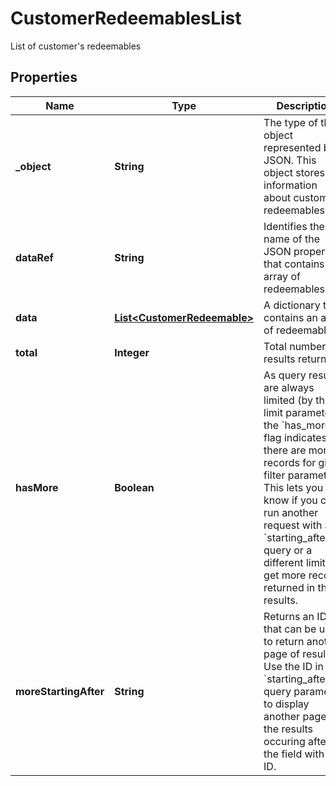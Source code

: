 

# CustomerRedeemablesList

List of customer's redeemables

## Properties

| Name | Type | Description | Notes |
|------------ | ------------- | ------------- | -------------|
|**_object** | **String** | The type of the object represented by JSON. This object stores information about customer redeemables. |  |
|**dataRef** | **String** | Identifies the name of the JSON property that contains the array of redeemables. |  |
|**data** | [**List&lt;CustomerRedeemable&gt;**](CustomerRedeemable.md) | A dictionary that contains an array of redeemables. |  |
|**total** | **Integer** | Total number of results returned. |  |
|**hasMore** | **Boolean** | As query results are always limited (by the limit parameter), the &#x60;has_more&#x60; flag indicates if there are more records for given filter parameters. This lets you know if you can run another request with a &#x60;starting_after_id&#x60; query or a different limit to get more records returned in the results. |  |
|**moreStartingAfter** | **String** | Returns an ID that can be used to return another page of results. Use the ID in the &#x60;starting_after_id&#x60; query parameter to display another page of the results occuring after the field with that ID. |  [optional] |



